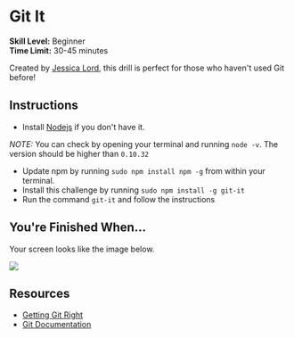# Git It

__Skill Level:__ Beginner  
__Time Limit:__ 30-45 minutes

Created by [Jessica Lord](http://jlord.us/about.html), this drill is perfect for those who haven't used Git before! 

## Instructions
- Install [Nodejs](https://nodejs.org/download/) if you don't have it. 

_NOTE:_ You can check by opening your terminal and running `node -v`. The version should be higher than `0.10.32`
- Update npm by running `sudo npm install npm -g` from within your terminal. 
- Install this challenge by running `sudo npm install -g git-it`
- Run the command `git-it` and follow the instructions

## You're Finished When...
Your screen looks like the image below.

![](http://i.imgur.com/BgYhy0s.jpg)

## Resources
- [Getting Git Right](https://www.atlassian.com/git/)  
- [Git Documentation](http://git-scm.com/doc)
